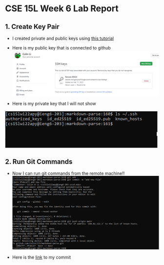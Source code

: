 # CSE 15L Week 6 Lab Report

## 1. Create Key Pair
* I created private and public keys using [this tutorial](https://docs.github.com/en/authentication/connecting-to-github-with-ssh/adding-a-new-ssh-key-to-your-github-account)

* Here is my public key that is connected to github
![Image](./week6report/publicKey.png)

* Here is my private key that I will not show

![Image](./week6report/privatekey.png)

## 2. Run Git Commands
* Now I can run git commands from the remote machine!!
![Image](./week6report/git.png)

* Here is the [link](https://github.com/ColinLi33/markdown-parse/commit/9fabce720aa1da9c29ff85a787369c32fe51792d) to my commit